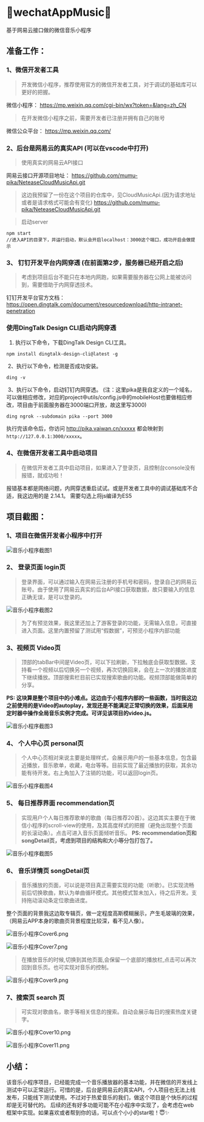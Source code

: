 # 🎵wechatAppMusic🎉
基于网易云接口做的微信音乐小程序

## 准备工作：

### 1、微信开发者工具
>开发微信小程序，推荐使用官方的微信开发者工具，对于调试的基础库可以更好的把握。

微信小程序： https://mp.weixin.qq.com/cgi-bin/wx?token=&lang=zh_CN

>在开发微信小程序之前，需要开发者已注册并拥有自己的账号

微信公众平台： https://mp.weixin.qq.com/

### 2、后台是网易云的真实API (可以在vscode中打开)
>使用真实的网易云API接口

网易云接口开源项目地址： https://github.com/mumu-pika/NeteaseCloudMusicApi.git

>这边我预留了一份在这个项目的仓库中，见CloudMusicApi.(因为请求地址或者是请求格式可能会有变化)
https://github.com/mumu-pika/NeteaseCloudMusicApi.git

>启动server
``` shell
npm start
//进入API的目录下，并运行启动，默认会开启localhost：3000这个端口，成功开启会做提示
```

### 3、 钉钉开发平台内网穿透 (在前面第2步，服务器已经开启之后)
>考虑到项目后台不能只在本地内网跑，如果需要服务器在公网上能被访问到，需要借助于内网穿透技术。

钉钉开发平台官方文档：https://open.dingtalk.com/document/resourcedownload/http-intranet-penetration

### 使用DingTalk Design CLI启动内网穿透

1. 执行以下命令，下载DingTalk Design CLI工具。

```shell
npm install dingtalk-design-cli@latest -g
```

​	2、执行以下命令，检测是否成功安装。

```shell
ding -v
```

​	3、执行以下命令，启动钉钉内网穿透。 (注：这里pika是我自定义的一个域名，可以做相应修改，对应的project中utils/config.js中的mobileHost也要做相应修改，项目由于前面服务器在3000端口开放，故这里写3000)

```shell
ding ngrok --subdomain pika --port 3000
```

执行完该命令后，你访问 http://pika.vaiwan.cn/xxxxx 都会映射到`http://127.0.0.1:3000/xxxxx`。

### 4、在微信开发者工具中启动项目
>在微信开发者工具中启动项目，如果进入了登录页，且控制台console没有报错，就成功啦！

报错基本都是网络问题，内网穿透重启试试。或是开发者工具中的调试基础库不合适，我这边用的是  2.14.1。 需要勾选上将js编译为ES5


## 项目截图：

### 1、项目在微信开发者小程序中打开
![音乐小程序截图1](https://s2.loli.net/2022/06/20/PJRonkvM48NOpU9.png)


### 2、 登录页面 login页
>登录界面，可以通过输入在网易云注册的手机号和密码，登录自己的网易云账号。由于使用了网易云真实的后台API接口获取数据，故只要输入的信息正确无误，是可以登录的。

![音乐小程序截图2](https://s2.loli.net/2022/06/20/kUyp6dLewr27h41.png)

>为了有预览效果，我这里还加上了游客登录的功能，无需输入信息，可直接进入页面。这里内置预留了测试用“假数据”，可预览小程序内部功能

### 3、视频页 Video页
>顶部的tabBar中间是Video页，可以下拉刷新，下拉触底会获取型数据。支持看一个视频以后切换另一个视频，再次切换回来，会在上一次的播放进度下继续播放。顶部搜索栏目前已实现搜索歌曲的功能。视频顶部能做简单的分享。

**PS: 这块算是整个项目中的小难点。这边由于小程序内部的一些函数，当时我这边之前使用的是Video的autoplay，发现还是不能满足正常切换的效果，后面采用定时器中操作全局音乐实例才完成。可详见该项目的video.js。**

![音乐小程序截图3](https://s2.loli.net/2022/06/20/emV3hzfc2bqARNr.png)


### 4、 个人中心页 personal页
>个人中心页相对来说主要是处理样式，会展示用户的一些基本信息，包含最近播放，音乐歌单，收藏，电台等等。目前实现了最近播放的获取，其余功能有待开发。右上角加入了注销的功能，可以返回login页。

![音乐小程序截图4](https://s2.loli.net/2022/06/20/Q2xRmra8SqeWubc.png)

### 5、 每日推荐界面 recommendation页
>实现用户个人每日推荐歌单的歌曲（每日推荐20首）。这边其实主要在于微信小程序的scroll-view的使用，及其高度样式的把握（避免出现整个页面的长滚动条）。点击可进入音乐页面倾听音乐。
**PS: recommendation页和songDetail页，考虑到项目的结构和大小等分包打包了。**

![音乐小程序截图5](https://s2.loli.net/2022/06/20/EBMA2VGd9mSxcsp.png)

### 6、 音乐详情页 songDetail页
>音乐播放的页面，可以说是项目真正需要实现的功能（听歌）。已实现流畅前后切换歌曲，默认为单曲循环模式。其他模式暂未加入，待之后开发。支持拖动滚动条定位歌曲进度。

整个页面的背景我这边取专辑页，做一定程度高斯模糊展示，产生毛玻璃的效果，（网易云APP本身的歌曲页背景程度比较深，看不见人像）。

![音乐小程序Cover6.png](https://s2.loli.net/2022/06/20/kRjMhW8cyquJepE.png)

![音乐小程序Cover7.png](https://s2.loli.net/2022/06/20/aVpr1zF2MZGN5iw.png)


>在播放音乐的时候,切换到其他页面,会保留一个底部的播放栏,点击可以再次回到音乐页。也可实现对音乐的控制。

![音乐小程序Cover9.png](https://s2.loli.net/2022/06/20/1FeiZ4f2mnb9zuQ.png)

### 7、搜索页 search 页
> 可实现对歌曲名，歌手等相关信息的搜索。自动会展示每日的搜索热度关键字。

![音乐小程序Cover10.png](https://s2.loli.net/2022/06/20/L9Zr4ofhdSXwqab.png)

![音乐小程序Cover11.png](https://s2.loli.net/2022/06/20/CijwHFczt7PxSYL.png)

## 小结：
该音乐小程序项目，已经能完成一个音乐播放器的基本功能，并在微信的开发线上测试中可以正常运行。可惜的是，后台是网易云的真实API，个人项目也无法上线发布，只能线下测试使用。不过对于热爱音乐的我们，做这个项目是个快乐的过程却是无可替代的。
后续的还有好多功能可能不在小程序中实现了，会考虑在web框架中实现。如果喜欢或者帮到你的话，可以点个小小的star啦！😇✨